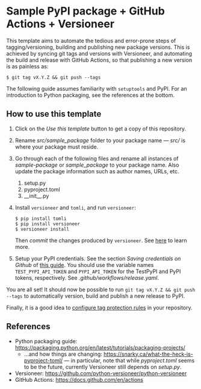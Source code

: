 # Sample PyPI package + GitHub Actions + Versioneer

This template aims to automate the tedious and error-prone steps of tagging/versioning, building and publishing new package versions. This is achieved by syncing git tags and versions with Versioneer, and automating the build and release with GitHub Actions, so that publishing a new version is as painless as:

```console
$ git tag vX.Y.Z && git push --tags
```

The following guide assumes familiarity with `setuptools` and PyPI. For an introduction to Python packaging, see the references at the bottom.

## How to use this template

1. Click on the *Use this template* button to get a copy of this repository.
1. Rename *src/sample_package* folder to your package name &mdash; *src/* is where your package must reside.
1. Go through each of the following files and rename all instances of *sample-package* or *sample_package* to your package name. Also update the package information such as author names, URLs, etc.
    1. setup.py
    1. pyproject.toml
    1. \_\_init\_\_.py
1. Install `versioneer` and `tomli`, and run `versioneer`:

    ```console
    $ pip install tomli
    $ pip install versioneer
    $ versioneer install
    ```
    Then *commit* the changes produced by `versioneer`. See [here](https://github.com/python-versioneer/python-versioneer/blob/master/INSTALL.md) to learn more.
1. Setup your PyPI credentials. See the section *Saving credentials on Github* of [this guide](https://packaging.python.org/en/latest/guides/publishing-package-distribution-releases-using-github-actions-ci-cd-workflows/). You should use the variable names `TEST_PYPI_API_TOKEN` and `PYPI_API_TOKEN` for the TestPyPI and PyPI tokens, respectively. See *.github/workflows/release.yaml*.

You are all set! It should now be possible to run `git tag vX.Y.Z && git push --tags` to automatically version, build and publish a new release to PyPI.

Finally, it is a good idea to [configure tag protection rules](https://docs.github.com/en/enterprise-server@3.8/repositories/managing-your-repositorys-settings-and-features/managing-repository-settings/configuring-tag-protection-rules) in your repository.

## References
- Python packaging guide: https://packaging.python.org/en/latest/tutorials/packaging-projects/
    - ...and how things are changing: https://snarky.ca/what-the-heck-is-pyproject-toml/ &mdash; in particular, note that while *pyproject.toml* seems to be the future, currently Versioneer still depends on *setup.py*.
- Versioneer: https://github.com/python-versioneer/python-versioneer
- GitHub Actions: https://docs.github.com/en/actions
